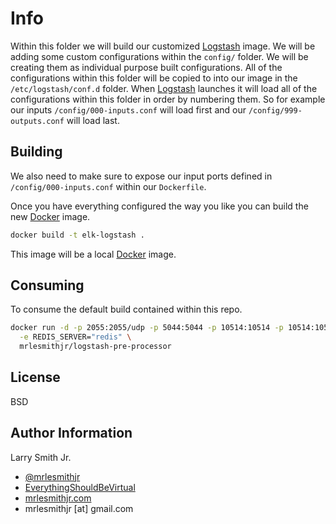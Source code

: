# Info

Within this folder we will build our customized [Logstash](https://www.elastic.co/products/logstash)
image. We will be adding some custom configurations within the `config/` folder.
We will be creating them as individual purpose built configurations. All of the
configurations within this folder will be copied to into our image in the
`/etc/logstash/conf.d` folder. When [Logstash](https://www.elastic.co/products/logstash)
launches it will load all of the configurations within this folder in order by
numbering them. So for example our inputs `/config/000-inputs.conf` will load first and
our `/config/999-outputs.conf` will load last.

## Building

We also need to make sure to expose our input ports defined in `/config/000-inputs.conf`
within our `Dockerfile`.

Once you have everything configured the way you like you can build the new
[Docker](https://www.docker.com) image.

```bash
docker build -t elk-logstash .
```

This image will be a local [Docker](https://www.docker.com) image.

## Consuming

To consume the default build contained within this repo.

```bash
docker run -d -p 2055:2055/udp -p 5044:5044 -p 10514:10514 -p 10514:10514/udp \
  -e REDIS_SERVER="redis" \
  mrlesmithjr/logstash-pre-processor
```

## License

BSD

## Author Information

Larry Smith Jr.

-   [@mrlesmithjr](https://www.twitter.com/mrlesmithjr)
-   [EverythingShouldBeVirtual](http://everythingshouldbevirtual.com)
-   [mrlesmithjr.com](http://mrlesmithjr.com)
-   mrlesmithjr [at] gmail.com
